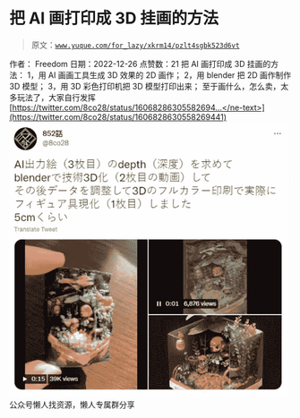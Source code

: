# 把 AI 画打印成 3D 挂画的方法

> 原文：[`www.yuque.com/for_lazy/xkrm14/pzlt4sgbk523d6vt`](https://www.yuque.com/for_lazy/xkrm14/pzlt4sgbk523d6vt)

<ne-p id="u43c7bb13" data-lake-id="u43c7bb13"><ne-text id="u1233292e">作者： Freedom</ne-text></ne-p> <ne-p id="uee24a024" data-lake-id="uee24a024"><ne-text id="ub7d7a0f3">日期：2022-12-26</ne-text></ne-p> <ne-p id="u70fc007b" data-lake-id="u70fc007b"><ne-text id="ua43e63ff">点赞数：</ne-text><ne-text id="u82a962f0" ne-bold="true">21</ne-text></ne-p> <ne-hole id="ua603af8f" data-lake-id="ua603af8f"><ne-card data-card-name="hr" data-card-type="block" id="UcoUG" data-event-boundary="card"><ne-p id="ucf4d31ce" data-lake-id="ucf4d31ce"><ne-text id="u820e92fb">把 AI 画打印成 3D 挂画的方法：</ne-text> <ne-text id="u0dbac9bd">1，用 AI 画画工具生成 3D 效果的 2D 画作；</ne-text> <ne-text id="u6212f63c">2，用 blender 把 2D 画作制作 3D 模型；</ne-text> <ne-text id="u9aebbb8e">3，用 3D 彩色打印机把 3D 模型打印出来；</ne-text> <ne-text id="u91518408">至于画什么，怎么卖，太多玩法了，大家自行发挥</ne-text> [<ne-text id="u804539eb">https://twitter.com/8co28/status/16068286305582694...</ne-text>](https://twitter.com/8co28/status/1606828630558269441)</ne-p> <ne-p id="udb6e8c5c" data-lake-id="udb6e8c5c"><ne-card data-card-name="image" data-card-type="inline" id="AUcGc" data-event-boundary="card">![](img/1ab539af34bc8cb544fccfab03bda648.png)</ne-card></ne-p> <ne-hole id="u5f761ab6" data-lake-id="u5f761ab6"><ne-card data-card-name="hr" data-card-type="block" id="zSRnm" data-event-boundary="card"><ne-p id="ua65de113" data-lake-id="ua65de113"><ne-text id="u8f1ffdff">公众号懒人找资源，懒人专属群分享</ne-text></ne-p></ne-card></ne-hole></ne-card></ne-hole>